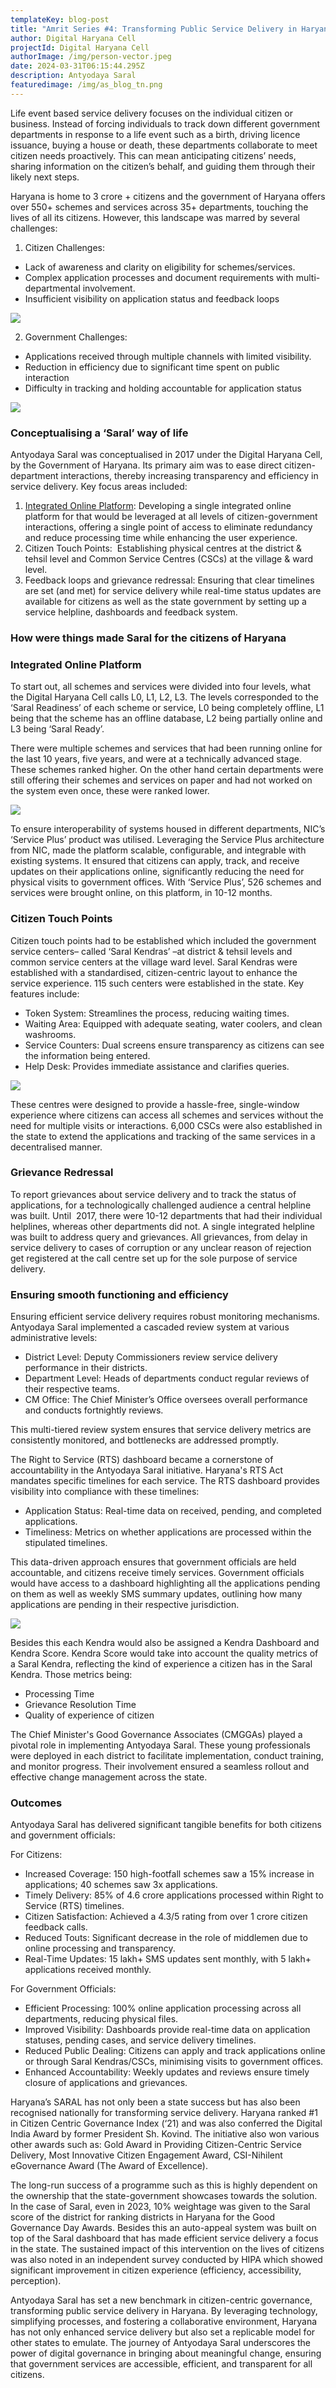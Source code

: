 ```yaml
---
templateKey: blog-post
title: "Amrit Series #4: Transforming Public Service Delivery in Haryana"
author: Digital Haryana Cell
projectId: Digital Haryana Cell
authorImage: /img/person-vector.jpeg
date: 2024-03-31T06:15:44.295Z
description: Antyodaya Saral
featuredimage: /img/as_blog_tn.png
---
```

Life event based service delivery focuses on the individual citizen or business. Instead of forcing individuals to track down different government departments in response to a life event such as a birth, driving licence issuance, buying a house or death, these departments collaborate to meet citizen needs proactively. This can mean anticipating citizens’ needs, sharing information on the citizen’s behalf, and guiding them through their likely next steps. 

Haryana is home to 3 crore + citizens and the government of Haryana offers over 550+ schemes and services across 35+ departments, touching the lives of all its citizens. However, this landscape was marred by several challenges:

1. Citizen Challenges: 

* Lack of awareness and clarity on eligibility for schemes/services.       
* Complex application processes and document requirements with multi-departmental involvement.
* Insufficient visibility on application status and feedback loops



![](/img/as-1.jpg)



2. Government Challenges:

* Applications received through multiple channels with limited visibility.
* Reduction in efficiency due to significant time spent on public interaction
* Difficulty in tracking and holding accountable for application status





![](/img/as-2.jpg)



### Conceptualising a ‘Saral’ way of life

Antyodaya Saral was conceptualised in 2017 under the Digital Haryana Cell, by the Government of Haryana. Its primary aim was to ease direct citizen-department interactions, thereby increasing transparency and efficiency in service delivery. Key focus areas included:

1. [Integrated Online Platform](http://saralharyana.gov.in): Developing a single integrated online platform for that would be leveraged at all levels of citizen-government interactions, offering a single point of access to eliminate redundancy and reduce processing time while enhancing the user experience.
2. Citizen Touch Points:  Establishing physical centres at the district & tehsil level and Common Service Centres (CSCs) at the village & ward level.
3. Feedback loops and grievance redressal: Ensuring that clear timelines are set (and met) for service delivery while real-time status updates are available for citizens as well as the state government by setting up a service helpline, dashboards and feedback system.

### How were things made Saral for the citizens of Haryana

### Integrated Online Platform

To start out, all schemes and services were divided into four levels, what the Digital Haryana Cell calls L0, L1, L2, L3. The levels corresponded to the ‘Saral Readiness’ of each scheme or service, L0 being completely offline, L1 being that the scheme has an offline database, L2 being partially online and L3 being ‘Saral Ready’. 

There were multiple schemes and services that had been running online for the last 10 years, five years, and were at a technically advanced stage. These schemes ranked higher. On the other hand certain departments were still offering their schemes and services on paper and had not worked on the system even once, these were ranked lower.





![](/img/as-3.png)



To ensure interoperability of systems housed in different departments, NIC’s ‘Service Plus’ product was utilised. Leveraging the Service Plus architecture from NIC, made the platform scalable, configurable, and integrable with existing systems. It ensured that citizens can apply, track, and receive updates on their applications online, significantly reducing the need for physical visits to government offices. With ‘Service Plus’, 526 schemes and services were brought online, on this platform, in 10-12 months.

### Citizen Touch Points

Citizen touch points had to be established which included the government service centers– called ‘Saral Kendras’ –at district & tehsil levels and common service centers at the village ward level. Saral Kendras were established with a standardised, citizen-centric layout to enhance the service experience. 115 such centers were established in the state. Key features include:

* Token System: Streamlines the process, reducing waiting times.
* Waiting Area: Equipped with adequate seating, water coolers, and clean washrooms.
* Service Counters: Dual screens ensure transparency as citizens can see the information being entered.
* Help Desk: Provides immediate assistance and clarifies queries.



![](/img/as-4.png)



These centres were designed to provide a hassle-free, single-window experience where citizens can access all schemes and services without the need for multiple visits or interactions. 6,000 CSCs were also established in the state to extend the applications and tracking of the same services in a decentralised manner.

### Grievance Redressal

To report grievances about service delivery and to track the status of applications, for a technologically challenged audience a central helpline was built. Until  2017, there were 10-12 departments that had their individual helplines, whereas other departments did not. A single integrated helpline was built to address query and grievances. All grievances, from delay in service delivery to cases of corruption or any unclear reason of rejection get registered at the call centre set up for the sole purpose of service delivery. 

### Ensuring smooth functioning and efficiency

Ensuring efficient service delivery requires robust monitoring mechanisms. Antyodaya Saral implemented a cascaded review system at various administrative levels:

* District Level: Deputy Commissioners review service delivery performance in their districts.
* Department Level: Heads of departments conduct regular reviews of their respective teams.
* CM Office: The Chief Minister’s Office oversees overall performance and conducts fortnightly reviews.

This multi-tiered review system ensures that service delivery metrics are consistently monitored, and bottlenecks are addressed promptly.

The Right to Service (RTS) dashboard became a cornerstone of accountability in the Antyodaya Saral initiative. Haryana's RTS Act mandates specific timelines for each service. The RTS dashboard provides visibility into compliance with these timelines:

* Application Status: Real-time data on received, pending, and completed applications.
* Timeliness: Metrics on whether applications are processed within the stipulated timelines.

This data-driven approach ensures that government officials are held accountable, and citizens receive timely services. Government officials would have access to a dashboard highlighting all the applications pending on them as well as weekly SMS summary updates, outlining how many applications are pending in their respective jurisdiction.



![](/img/as-5.png)



Besides this each Kendra would also be assigned a Kendra Dashboard and Kendra Score. Kendra Score would take into account the quality metrics of a Saral Kendra, reflecting the kind of experience a citizen has in the Saral Kendra. Those metrics being:

* Processing Time
* Grievance Resolution Time
* Quality of experience of citizen

The Chief Minister's Good Governance Associates (CMGGAs) played a pivotal role in implementing Antyodaya Saral. These young professionals were deployed in each district to facilitate implementation, conduct training, and monitor progress. Their involvement ensured a seamless rollout and effective change management across the state.

### Outcomes

Antyodaya Saral has delivered significant tangible benefits for both citizens and government officials:

For Citizens:

* Increased Coverage: 150 high-footfall schemes saw a 15% increase in applications; 40 schemes saw 3x applications.
* Timely Delivery: 85% of 4.6 crore applications processed within Right to Service (RTS) timelines.
* Citizen Satisfaction: Achieved a 4.3/5 rating from over 1 crore citizen feedback calls.
* Reduced Touts: Significant decrease in the role of middlemen due to online processing and transparency.
* Real-Time Updates: 15 lakh+ SMS updates sent monthly, with 5 lakh+ applications received monthly.

For Government Officials:

* Efficient Processing: 100% online application processing across all departments, reducing physical files.
* Improved Visibility: Dashboards provide real-time data on application statuses, pending cases, and service delivery timelines.
* Reduced Public Dealing: Citizens can apply and track applications online or through Saral Kendras/CSCs, minimising visits to government offices.
* Enhanced Accountability: Weekly updates and reviews ensure timely closure of applications and grievances.

Haryana’s SARAL has not only been a state success but has also been recognised nationally for transforming service delivery. Haryana ranked #1 in Citizen Centric Governance Index (‘21) and was also conferred the Digital India Award by former President Sh. Kovind. The initiative also won various other awards such as: Gold Award in Providing Citizen-Centric Service Delivery, Most Innovative Citizen Engagement Award, CSI-Nihilent eGovernance Award (The Award of Excellence).

The long-run success of a programme such as this is highly dependent on the ownership that the state-government showcases towards the solution. In the case of Saral, even in 2023, 10% weightage was given to the Saral score of the district for ranking districts in Haryana for the Good Governance Day Awards. Besides this an auto-appeal system was built on top of the Saral dashboard that has made efficient service delivery a focus in the state. The sustained impact of this intervention on the lives of citizens was also noted in an independent survey conducted by HIPA which showed significant improvement in citizen experience (efficiency, accessibility, perception).

Antyodaya Saral has set a new benchmark in citizen-centric governance, transforming public service delivery in Haryana. By leveraging technology, simplifying processes, and fostering a collaborative environment, Haryana has not only enhanced service delivery but also set a replicable model for other states to emulate. The journey of Antyodaya Saral underscores the power of digital governance in bringing about meaningful change, ensuring that government services are accessible, efficient, and transparent for all citizens.





![]()



![]()
